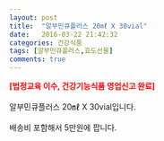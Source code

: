 ```yaml
---
layout: post
title:  "알부민큐플러스 20㎖ X 30vial"
date:   2016-03-22 21:42:32
categories: 건강식품
tags: [알부민큐플러스,효도선물]
comments: true
---
```


<strong><span style="color: rgb(255, 0, 0);">[법정교육 이수, 건강기능식품 영업신고 완료]</span></strong>
<br><br>
알부민큐플러스 20㎖ X 30vial입니다.
<br><br>
배송비 포함해서 5만원에 팝니다.
<br>
<br>
<img class="image" src="https://2.bp.blogspot.com/-qKgP4drveWo/W_tg_aaP0cI/AAAAAAAAA98/GYP6624n-moFC2UORnLfwDBxLoDsxOS1gCLcBGAs/s320/dgjdfgjdfgh.jpg" alt=""/>
<br>
<br>
<img class="image" src="http://www.nbbang.co.kr/data/webedit/20171114144617_mutosyso.jpg" alt=""/>  